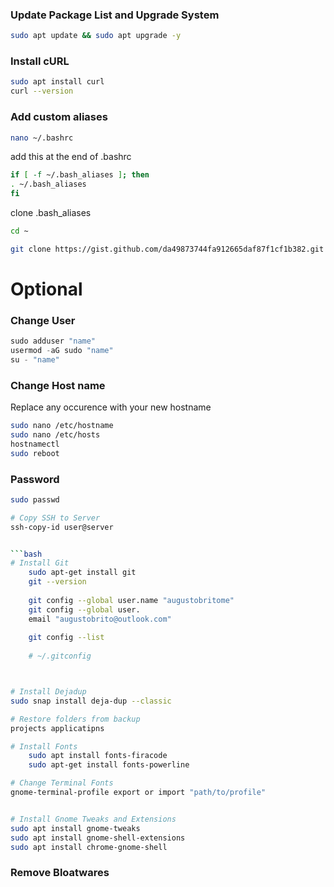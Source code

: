 ### Update Package List and Upgrade System

```bash
sudo apt update && sudo apt upgrade -y
```

### Install cURL

```bash
sudo apt install curl
curl --version
```

### Add custom aliases

```bash
nano ~/.bashrc
```

add this at the end of .bashrc

```bash
if [ -f ~/.bash_aliases ]; then
. ~/.bash_aliases
fi
```

clone .bash_aliases

```bash
cd ~

git clone https://gist.github.com/da49873744fa912665daf87f1cf1b382.git
```

# Optional

### Change User

```jsx
sudo adduser "name"
usermod -aG sudo "name"
su - "name"
```

### Change Host name

Replace any occurence with your new hostname

```bash
sudo nano /etc/hostname
sudo nano /etc/hosts
hostnamectl
sudo reboot
```

### Password

```bash
sudo passwd

# Copy SSH to Server
ssh-copy-id user@server


```bash
# Install Git
	sudo apt-get install git
	git --version
	
	git config --global user.name "augustobritome"
	git config --global user.
	email "augustobrito@outlook.com"
	
	git config --list
	
	# ~/.gitconfig



# Install Dejadup
sudo snap install deja-dup --classic

# Restore folders from backup
projects applicatipns

# Install Fonts
	sudo apt install fonts-firacode
	sudo apt-get install fonts-powerline

# Change Terminal Fonts
gnome-terminal-profile export or import "path/to/profile"


# Install Gnome Tweaks and Extensions
sudo apt install gnome-tweaks
sudo apt install gnome-shell-extensions
sudo apt install chrome-gnome-shell
```

### Remove Bloatwares

```bash

```
